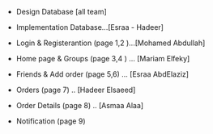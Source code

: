 - Design Database [all team]

- Implementation Database...[Esraa - Hadeer]


- Login & Registerantion (page 1,2 )...[Mohamed Abdullah]


- Home page  & Groups (page 3,4 ) ... [Mariam Elfeky]

- Friends & Add order (page 5,6) ... [Esraa AbdElaziz]

- Orders (page 7) .. [Hadeer Elsaeed]

- Order Details (page 8) .. [Asmaa Alaa]

- Notification (page 9)

